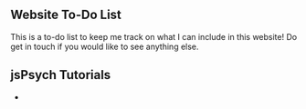 ## Website To-Do List

This is a to-do list to keep me track on what I can include in this website! Do get in touch if you would like to see anything else.


## jsPsych Tutorials
* 
